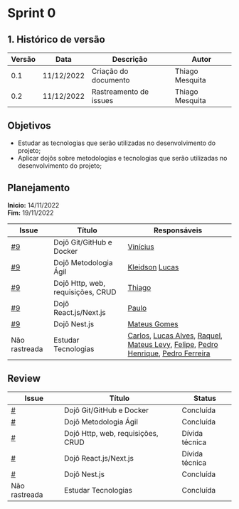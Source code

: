 # Sprint 0

## 1. Histórico de versão
| Versão | Data       | Descrição                                                                   | Autor           |
| ------ | ---------- | --------------------------------------------------------------------------- | --------------- |
| 0.1    | 11/12/2022 | Criação do documento                                  | Thiago Mesquita |
| 0.2    | 11/12/2022 | Rastreamento de issues                                  | Thiago Mesquita |

## Objetivos

- Estudar as tecnologias que serão utilizadas no desenvolvimento do projeto;
- Aplicar dojôs sobre metodologias e tecnologias que serão utilizadas no desenvolvimento do projeto;

## Planejamento

**Inicio:** 14/11/2022</br>
**Fim:** 19/11/2022

| Issue | Título | Responsáveis |
| ---- | ---- | ---- |
| [#9](https://github.com/fga-eps-mds/2022-2-Schedula-Doc/issues/9) | Dojô Git/GitHub e Docker | [Vinícius](https://github.com/viniciussaturnino) |
| [#9](https://github.com/fga-eps-mds/2022-2-Schedula-Doc/issues/9) | Dojô Metodologia Ágil | [Kleidson](https://github.com/kleidson-alves) [Lucas](https://github.com/lucas229) |
| [#9](https://github.com/fga-eps-mds/2022-2-Schedula-Doc/issues/9) | Dojô Http, web, requisições, CRUD | [Thiago](https://github.com/thiagompc) |
  [#9](https://github.com/fga-eps-mds/2022-2-Schedula-Doc/issues/9) | Dojô React.js/Next.js | [Paulo](https://github.com/twistershark) |
  [#9](https://github.com/fga-eps-mds/2022-2-Schedula-Doc/issues/9) | Dojô Nest.js | [Mateus Gomes](https://github.com/matgomes21) |
  Não rastreada | Estudar Tecnologias | [Carlos](https://github.com/Carlos-E-Souza), [Lucas Alves](https://github.com/Lucas-AV), [Raquel](https://github.com/raquel-andrade), [Mateus Levy](https://github.com/mateus9levy), [Felipe](https://github.com/MastromauroUnB), [Pedro Henrique](https://github.com/Muniz2811), [Pedro Ferreira](https://github.com/PedroFMuniz)|

## Review

| Issue | Título | Status |
| ---- | ---- | ---- |
| [#]() | Dojô Git/GitHub e Docker | Concluída |
| [#]() | Dojô Metodologia Ágil | Concluída |
| [#]() | Dojô Http, web, requisições, CRUD | Dívida técnica |
  [#]() | Dojô React.js/Next.js | Dívida técnica |
  [#]() | Dojô Nest.js | Concluída |
  Não rastreada | Estudar Tecnologias | Concluída |

